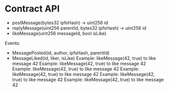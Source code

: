 # Contract API

- postMessage(bytes32 ipfsHash) -> uint256 id
- replyMessage(uint256 parentId, bytes32 ipfsHash) -> uint256 id
- likeMessage(uint256 messageId, bool isLike)

Events:
- MessagePosted(id, author, ipfsHash, parentId)
- MessageLiked(id, liker, isLike)
Example: likeMessage(42, true) to like message 42
Example: likeMessage(42, true) to like message 42
Example: likeMessage(42, true) to like message 42
Example: likeMessage(42, true) to like message 42
Example: likeMessage(42, true) to like message 42
Example: likeMessage(42, true) to like message 42
